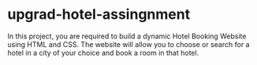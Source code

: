 # upgrad-hotel-assingnment
In this project, you are required to build a dynamic Hotel Booking Website using HTML and CSS. The website will allow you to choose or search for a hotel in a city of your choice and book a room in that hotel.
